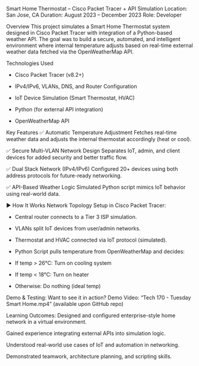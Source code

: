 Smart Home Thermostat – Cisco Packet Tracer + API Simulation
Location: San Jose, CA
Duration: August 2023 – December 2023
Role: Developer

Overview
This project simulates a Smart Home Thermostat system designed in Cisco Packet Tracer with integration of a Python-based weather API. The goal was to build a secure, automated, and intelligent environment where internal temperature adjusts based on real-time external weather data fetched via the OpenWeatherMap API.

Technologies Used
- Cisco Packet Tracer (v8.2+)

- IPv4/IPv6, VLANs, DNS, and Router Configuration

- IoT Device Simulation (Smart Thermostat, HVAC)

- Python (for external API integration)

- OpenWeatherMap API

Key Features
✅ Automatic Temperature Adjustment
Fetches real-time weather data and adjusts the internal thermostat accordingly (heat or cool).

✅ Secure Multi-VLAN Network Design
Separates IoT, admin, and client devices for added security and better traffic flow.

✅ Dual Stack Network (IPv4/IPv6)
Configured 20+ devices using both address protocols for future-ready networking.

✅ API-Based Weather Logic
Simulated Python script mimics IoT behavior using real-world data.

▶️ How It Works
Network Topology Setup in Cisco Packet Tracer:

- Central router connects to a Tier 3 ISP simulation.

- VLANs split IoT devices from user/admin networks.

- Thermostat and HVAC connected via IoT protocol (simulated).

- Python Script pulls temperature from OpenWeatherMap and decides:

- If temp > 26°C: Turn on cooling system

- If temp < 18°C: Turn on heater

- Otherwise: Do nothing (ideal temp)

Demo & Testing:
Want to see it in action?
Demo Video: “Tech 170 - Tuesday Smart Home.mp4” (available upon GitHub repo)

Learning Outcomes:
Designed and configured enterprise-style home network in a virtual environment.

Gained experience integrating external APIs into simulation logic.

Understood real-world use cases of IoT and automation in networking.

Demonstrated teamwork, architecture planning, and scripting skills.

